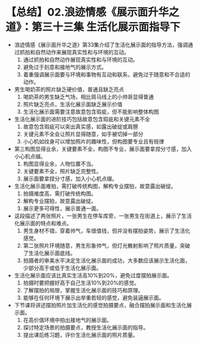 # 【总结】02.浪迹情感《展示面升华之道》：第三十三集 生活化展示面指导下

-   浪迹情感《展示面升华之道》第33集介绍了生活化展示面的指导方法，强调通过抓拍和自然动作来展现真实性和与环境的互动。
    1.  通过抓拍和自然动作展现真实性和与环境的互动。
    2.  避免过于刻意和接地气的展示方式。
    3.  着重强调展示面要与环境和事物有互动和联系，避免过于随意和不合适的动作。
-   男生喝奶茶的照片缺乏硬价值，普通且缺乏亮点
    1.  喝奶茶的男生缺乏气场，相比斑马线上的小帅哥显得普通
    2.  照片缺乏亮点，生活化展示面缺乏展示价值
    3.  生活化展示面需要注意故意包含瑕疵，但不能影响整体构图
-   生活化展示面的进阶技巧包括故意包含瑕疵和关键元素不全
    1.  故意包含瑕疵可以突出真实感，如露出破绽或肩膀
    2.  关键元素不全会让照片显得随意，如手被切掉一部分
    3.  小心机如纹身可以增加照片的趣味性，但构图要专业且有规律
-   第三构图显得业余，关键要素不全，构图不专业，展示面要拿捏分寸感，加入小心机点缀。
    1.  构图显得业余，人物位置不当。
    2.  关键要素不全，照片缺乏完整性。
    3.  展示面要拿捏分寸感，加入小心机点缀。
-   生活化展示面难拍，需打破传统构图，解构专业摆拍，故意露出破绽。
    1.  拍摄难度高，需打破传统构图。
    2.  解构专业摆拍，故意露出破绽。
    3.  展示更多可得性，展示普通一面。
-   这段描述了两张照片，一张男生在停车库旁，一张男生在街道上，展示了生活化展示面的特点和难点。
    1.  男生身材不错，穿着帅气，车很值钱，但并没有摆拍姿势，展示了生活化感觉。
    2.  第二张照片环境随意，男生形象帅气，但灯光散射影响了照片质量，突破了生活化展示面底线。
    3.  拍摄者的审美水平决定生活化展示面的成功，大多数应该展示生活化面，少部分高于或低于生活化展示面。
-   生活化展示面应该比真实生活高10%到20%，避免过度摆拍展示面。
    1.  拍摄时要把握好高于自己生活10%到20%的感觉。
    2.  了解摆拍的局限，掌握生活化展示面的技巧和原理。
    3.  能够在任何环境下展示出举重若轻的感觉，避免装逼展示面。
-   下节课将讲述摆拍照片加生活化的感觉拍摄要点，融合摆拍展示面和生活化展示面。
    1.  在高价值环境中拍出接地气的展示面。
    2.  探讨特定场景的拍摄要点，教授生活化展示面的指导。
    3.  提出课后练习题，评价生活化展示面的照片质量。